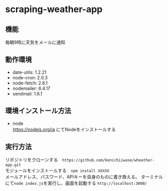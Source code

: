 # scraping-weather-app

## 機能 
毎朝9時に天気をメールに通知  

## 動作環境  
- date-utils: 1.2.21  
- node-cron: 2.0.3  
- node-fetch: 2.6.1  
- nodemailer: 6.4.17  
- sendmail: 1.6.1  

## 環境インストール方法  
- node  
https://nodejs.org/ja にてNodeをインストールする  

## 実行方法  
リポジトリをクローンする　`https://github.com/kenichiiwase/wheather-app.git`  
モジュールをインストールする　`npm install XXXXX`  
メールアドレス、パスワード、APIキーを自身のものに書き換える。
ターミナルにて`node index.js`を実行し、画面を起動する `http://localhost:3000/`

